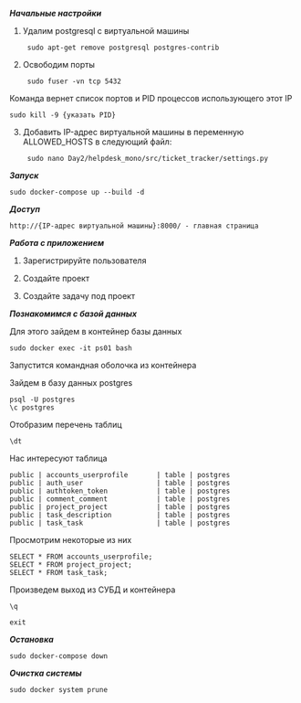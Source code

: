 ***Начальные настройки***

1) Удалим postgresql c виртуальной машины

        sudo apt-get remove postgresql postgres-contrib

2) Освободим порты

        sudo fuser -vn tcp 5432

Команда вернет список портов и PID процессов использующего этот IP

    sudo kill -9 {указать PID}

3) Добавить IP-адрес виртуальной машины в переменную ALLOWED_HOSTS в следующий файл:
    
        sudo nano Day2/helpdesk_mono/src/ticket_tracker/settings.py 

***Запуск***

    sudo docker-compose up --build -d

***Доступ***

    http://{IP-адрес виртуальной машины}:8000/ - главная страница

***Работа с приложением***

1) Зарегистрируйте пользователя

2) Создайте проект

3) Создайте задачу под проект

***Познакомимся с базой данных***

Для этого зайдем в контейнер базы данных 

    sudo docker exec -it ps01 bash

Запустится командная оболочка из контейнера

Зайдем в базу данных postgres

    psql -U postgres
    \c postgres

Отобразим перечень таблиц

    \dt

Нас интересуют таблица

    public | accounts_userprofile       | table | postgres
    public | auth_user                  | table | postgres
    public | authtoken_token            | table | postgres
    public | comment_comment            | table | postgres
    public | project_project            | table | postgres
    public | task_description           | table | postgres
    public | task_task                  | table | postgres

Просмотрим некоторые из них

    SELECT * FROM accounts_userprofile;
    SELECT * FROM project_project;
    SELECT * FROM task_task;

Произведем выход из СУБД и контейнера

    \q

    exit
    
***Остановка***

    sudo docker-compose down

***Очистка системы***

    sudo docker system prune
